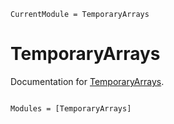 ```@meta
CurrentModule = TemporaryArrays
```

# TemporaryArrays

Documentation for [TemporaryArrays](https://github.com/kmsherbertvt/TemporaryArrays.jl).

```@index
```

```@autodocs
Modules = [TemporaryArrays]
```
